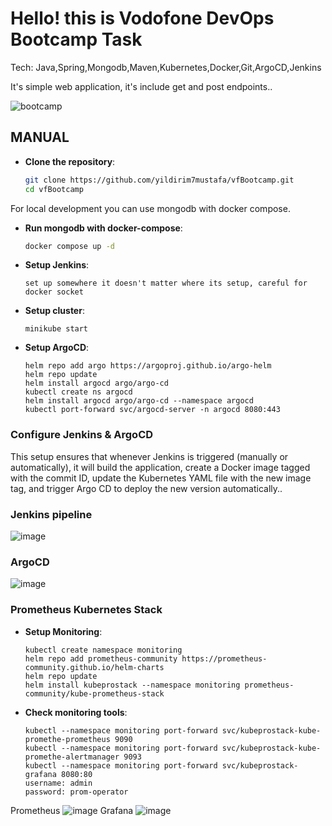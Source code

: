 # Hello! this is Vodofone DevOps Bootcamp Task

Tech: Java,Spring,Mongodb,Maven,Kubernetes,Docker,Git,ArgoCD,Jenkins

It's simple web application, it's include get and post endpoints..

![bootcamp](https://github.com/yildirim7mustafa/vfBootcamp/assets/72528911/f887cb6b-0043-4b40-8410-05b1d600323b)

## MANUAL

* **Clone the repository**:
    ```bash
    git clone https://github.com/yildirim7mustafa/vfBootcamp.git
    cd vfBootcamp
    ```

For local development you can use mongodb with docker compose. 

* **Run mongodb with docker-compose**:
    ```bash
    docker compose up -d
    ```


*  **Setup Jenkins**:
    ```
    set up somewhere it doesn't matter where its setup, careful for docker socket
    ```

*  **Setup cluster**:
   ```
   minikube start
   ```


*  **Setup ArgoCD**:
   ```
   helm repo add argo https://argoproj.github.io/argo-helm
   helm repo update
   helm install argocd argo/argo-cd
   kubectl create ns argocd
   helm install argocd argo/argo-cd --namespace argocd
   kubectl port-forward svc/argocd-server -n argocd 8080:443
   ```

### Configure Jenkins & ArgoCD

This setup ensures that whenever Jenkins is triggered (manually or automatically), it will build the application, create a Docker image tagged with the commit ID, update the Kubernetes YAML file with the new image tag, and trigger Argo CD to deploy the new version automatically..

### Jenkins pipeline

![image](https://github.com/yildirim7mustafa/vfBootcamp/assets/72528911/89f6887e-e1b5-4ab3-870a-606351ec6182)


### ArgoCD 

![image](https://github.com/yildirim7mustafa/vfBootcamp/assets/72528911/6123185b-5a05-40fa-8dfd-01a41eeaf09a)

### Prometheus Kubernetes Stack

*  **Setup Monitoring**:
   ```
   kubectl create namespace monitoring
   helm repo add prometheus-community https://prometheus-community.github.io/helm-charts
   helm repo update
   helm install kubeprostack --namespace monitoring prometheus-community/kube-prometheus-stack
   ```

*  **Check monitoring tools**:
   ```
   kubectl --namespace monitoring port-forward svc/kubeprostack-kube-promethe-prometheus 9090
   kubectl --namespace monitoring port-forward svc/kubeprostack-kube-promethe-alertmanager 9093
   kubectl --namespace monitoring port-forward svc/kubeprostack-grafana 8080:80
   username: admin
   password: prom-operator
   ```
Prometheus
![image](https://github.com/yildirim7mustafa/vfBootcamp/assets/72528911/e3895507-fcff-4eeb-bcbe-4f924df5fd45)
Grafana
![image](https://github.com/yildirim7mustafa/vfBootcamp/assets/72528911/612ff92d-e088-4e73-a9d5-b499357c1369)






    
